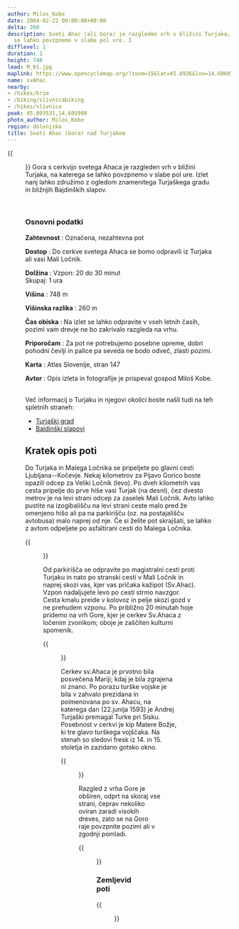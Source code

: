 ```yaml
---
author: Milos_Kobe
date: 2004-02-22 00:00:00+00:00
delta: 260
description: Sveti Ahac (ali Gora) je razgleden vrh v bližini Turjaka, na katerega
  se lahko povzpnemo v slabe pol ure. I
difflevel: 1
duration: 1
height: 748
lead: M_01.jpg
maplink: https://www.opencyclemap.org/?zoom=15&lat=45.8936&lon=14.60601&layers=B0000
name: svAhac
nearby:
- /hikes/krim
- /biking/slivnicabiking
- /hikes/slivnica
peak: 45.893531,14.605998
photo_author: Milos_Kobe
region: dolenjska
title: Sveti Ahac (Gora) nad Turjakom
---
```

{{<figure src="M_01.jpg">}} Gora s cerkvijo svetega Ahaca je razgleden vrh v bližini Turjaka, na katerega se lahko povzpnemo v slabe pol ure. Izlet nanj lahko združimo z ogledom znamenitega Turjaškega gradu in bližnjih Bajdinških slapov.

 

### Osnovni podatki

**Zahtevnost**
:   Označena, nezahtevna pot

**Dostop**
:   Do cerkve svetega Ahaca se bomo odpravili iz Turjaka ali vasi Mali Ločnik.

**Dolžina**
:   Vzpon: 20 do 30 minut\
    Skupaj: 1 ura

**Višina**
:   748 m

**Višinska razlika**
:   260 m

**Čas obiska**
:   Na izlet se lahko odpravite v vseh letnih časih, pozimi vam drevje ne bo zakrivalo razgleda na vrhu.

**Priporočam**
:   Za pot ne potrebujemo posebne opreme, dobri pohodni čevlji in palice pa seveda ne bodo odveč, zlasti pozimi.

**Karta**
:   Atlas Slovenije, stran 147

**Avtor**
:   Opis izleta in fotografije je prispeval gospod Miloš Kobe.

\
Več informacij o Turjaku in njegovi okolici boste našli tudi na teh spletnih straneh:

-   [Turjaški grad](http://www.burger.si/VelikeLasce/Turjak.htm)
-   [Bajdinški slapovi](http://www.burger.si/Slapovi/Ljubljana/Bajdinskislapovi/Bajdinskislapovi.htm)

Kratek opis poti
----------------

Do Turjaka in Malega Ločnika se pripeljete po glavni cesti Ljubljana--Kočevje. Nekaj kilometrov za Pijavo Gorico boste opazili odcep za Veliki Ločnik (levo). Po dveh kilometrih vas cesta pripelje do prve hiše vasi Turjak (na desni), čez dvesto metrov je na levi strani odcep za zaselek Mali Ločnik. Avto lahko pustite na izogibališču na levi strani ceste malo pred že omenjeno hišo ali pa na parkirišču (oz. na postajališču avtobusa) malo naprej od nje. Če si želite pot skrajšati, se lahko z avtom odpeljete po asfaltirani cesti do Malega Ločnika.

{{<figure src="M_04.jpg" caption="Mali Ločnik">}}

Od parkirišča se odpravite po magistralni cesti proti Turjaku in nato po stranski cesti v Mali Ločnik in naprej skozi vas, kjer vas pričaka kažipot (Sv.Ahac). Vzpon nadaljujete levo po cesti strmo navzgor. Cesta kmalu preide v kolovoz in pelje skozi gozd v ne prehudem vzponu. Po približno 20 minutah hoje pridemo na vrh Gore, kjer je cerkev Sv.Ahaca z ločenim zvonikom; oboje je zaščiten kulturni spomenik.

{{<figure src="M_01.jpg" caption="Cerkev sv. Ahaca">}}

Cerkev sv.Ahaca je prvotno bila posvečena Mariji; kdaj je bila zgrajena ni znano. Po porazu turške vojske je bila v zahvalo prezidana in poimenovana po sv. Ahacu, na katerega dan (22.junija 1593) je Andrej Turjaški premagal Turke pri Sisku. Posebnost v cerkvi je kip Matere Božje, ki tre glavo turškega vojščaka. Na stenah so sledovi fresk iz 14. in 15. stoletja in zazidano gotsko okno.

{{<figure src="M_03.jpg" caption="Razgled proti jugu">}} 

Razgled z vrha Gore je obširen, odprt na skoraj vse strani, čeprav nekoliko oviran zaradi visokih dreves, zato se na Goro raje povzpnite pozimi ali v zgodnji pomladi.

{{<figure src="M_02.jpg" caption="Pogled na Mokrc in Krim">}}

### Zemljevid poti

{{<figure src="GoraSvAhaca.jpg">}}
